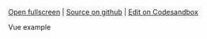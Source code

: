
[Open fullscreen](https://vue.activewidgets.com/events/) | [Source on github](https://github.com/activewidgets/vue/tree/master/examples/events) | [Edit on Codesandbox](https://codesandbox.io/s/github/activewidgets/vue/tree/master/examples/events)

Vue example